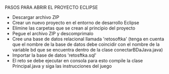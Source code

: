 PASOS PARA ABRIR EL PROYECTO ECLIPSE
* Descargar archivo ZIP 
* Crear un nuevo proyecto en el entorno de desarrollo Eclipse 
* Elimine las carpetas que se crean al principio del proyecto
* Pegue el archivo ZIP y descomprimalo
* Cree una base de datos relacional llamada 'retosoftka' (tenga en cuenta que el nombre de la 
base de datos debe coincidir con el nombre de la variable bd que se encuentra dentro de la clase
conectarBDaJava.java)
* Importar la base de datos 'retosftka.sql' 
* El reto se debe ejecutar en consola para esto compile la clase Principal.java y siga las 
instrucciones del juego

